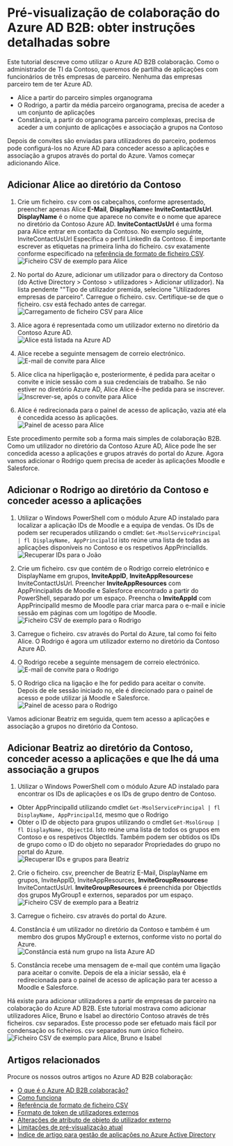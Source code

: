 <properties
   pageTitle="Obter instruções detalhadas sobre utilizar a pré-visualização de colaboração do Azure Active Directory B2B | Microsoft Azure"
   description="Colaboração do Azure Active Directory B2B suporta as relações de empresa cruz ao ativar parceiros de negócios aceder a suas aplicações empresariais seletivamente"
   services="active-directory"
   documentationCenter=""
   authors="viv-liu"
   manager="cliffdi"
   editor=""
   tags=""/>

<tags
   ms.service="active-directory"
   ms.devlang="NA"
   ms.topic="get-started-article"
   ms.tgt_pltfrm="NA"
   ms.workload="identity"
   ms.date="05/09/2016"
   ms.author="viviali"/>

# <a name="azure-ad-b2b-collaboration-preview-detailed-walkthrough"></a>Pré-visualização de colaboração do Azure AD B2B: obter instruções detalhadas sobre

Este tutorial descreve como utilizar o Azure AD B2B colaboração. Como o administrador de TI da Contoso, queremos de partilha de aplicações com funcionários de três empresas de parceiro. Nenhuma das empresas parceiro tem de ter Azure AD.

- Alice a partir do parceiro simples organograma
- O Rodrigo, a partir da média parceiro organograma, precisa de aceder a um conjunto de aplicações
- Constância, a partir do organograma parceiro complexas, precisa de aceder a um conjunto de aplicações e associação a grupos na Contoso

Depois de convites são enviadas para utilizadores do parceiro, podemos pode configurá-los no Azure AD para conceder acesso a aplicações e associação a grupos através do portal do Azure. Vamos começar adicionando Alice.

## <a name="adding-alice-to-the-contoso-directory"></a>Adicionar Alice ao diretório da Contoso
1. Crie um ficheiro. csv com os cabeçalhos, conforme apresentado, preencher apenas Alice **E-Mail**, **DisplayName**e **InviteContactUsUrl**. **DisplayName** é o nome que aparece no convite e o nome que aparece no diretório da Contoso Azure AD. **InviteContactUsUrl** é uma forma para Alice entrar em contacto da Contoso. No exemplo seguinte, InviteContactUsUrl Especifica o perfil LinkedIn da Contoso. É importante escrever as etiquetas na primeira linha do ficheiro. csv exatamente conforme especificado na [referência de formato de ficheiro CSV](active-directory-b2b-references-csv-file-format.md).  
![Ficheiro CSV de exemplo para Alice](./media/active-directory-b2b-detailed-walkthrough/AliceCSV.png)

2. No portal do Azure, adicionar um utilizador para o directory da Contoso (do Active Directory > Contoso > utilizadores > Adicionar utilizador). Na lista pendente ""Tipo de utilizador premida, selecione "Utilizadores empresas de parceiro". Carregue o ficheiro. csv. Certifique-se de que o ficheiro. csv está fechado antes de carregar.  
![Carregamento de ficheiro CSV para Alice](./media/active-directory-b2b-detailed-walkthrough/AliceUpload.png)

3. Alice agora é representada como um utilizador externo no diretório da Contoso Azure AD.  
![Alice está listada na Azure AD](./media/active-directory-b2b-detailed-walkthrough/AliceInAD.png)

4. Alice recebe a seguinte mensagem de correio electrónico.  
![E-mail de convite para Alice](./media/active-directory-b2b-detailed-walkthrough/AliceEmail.png)

5. Alice clica na hiperligação e, posteriormente, é pedida para aceitar o convite e inicie sessão com a sua credenciais de trabalho. Se não estiver no diretório Azure AD, Alice Alice é-lhe pedida para se inscrever.  
![Inscrever-se, após o convite para Alice](./media/active-directory-b2b-detailed-walkthrough/AliceSignUp.png)

6. Alice é redirecionada para o painel de acesso de aplicação, vazia até ela é concedida acesso às aplicações.  
![Painel de acesso para Alice](./media/active-directory-b2b-detailed-walkthrough/AliceAccessPanel.png)

Este procedimento permite sob a forma mais simples de colaboração B2B. Como um utilizador no diretório da Contoso Azure AD, Alice pode lhe ser concedida acesso a aplicações e grupos através do portal do Azure. Agora vamos adicionar o Rodrigo quem precisa de aceder às aplicações Moodle e Salesforce.

## <a name="adding-bob-to-the-contoso-directory-and-granting-access-to-apps"></a>Adicionar o Rodrigo ao diretório da Contoso e conceder acesso a aplicações
1. Utilizar o Windows PowerShell com o módulo Azure AD instalado para localizar a aplicação IDs de Moodle e a equipa de vendas. Os IDs de podem ser recuperados utilizando o cmdlet: `Get-MsolServicePrincipal | fl DisplayName, AppPrincipalId` isto reúne uma lista de todas as aplicações disponíveis no Contoso e os respetivos AppPrincialIds.  
![Recuperar IDs para o João](./media/active-directory-b2b-detailed-walkthrough/BobPowerShell.png)

2. Crie um ficheiro. csv que contém de o Rodrigo correio eletrónico e DisplayName em grupos, **InviteAppID**, **InviteAppResources**e InviteContactUsUrl. Preencher **InviteAppResources** com AppPrincipalIds de Moodle e Salesforce encontrado a partir do PowerShell, separado por um espaço. Preencha o **InviteAppId** com AppPrincipalId mesmo de Moodle para criar marca para o e-mail e inicie sessão em páginas com um logótipo de Moodle.  
![Ficheiro CSV de exemplo para o Rodrigo](./media/active-directory-b2b-detailed-walkthrough/BobCSV.png)

3. Carregue o ficheiro. csv através do Portal do Azure, tal como foi feito Alice. O Rodrigo é agora um utilizador externo no diretório da Contoso Azure AD.

4. O Rodrigo recebe a seguinte mensagem de correio electrónico.  
![E-mail de convite para o Rodrigo](./media/active-directory-b2b-detailed-walkthrough/BobEmail.png)

5. O Rodrigo clica na ligação e lhe for pedido para aceitar o convite. Depois de ele sessão iniciado no, ele é direcionado para o painel de acesso e pode utilizar já Moodle e Salesforce.  
![Painel de acesso para o Rodrigo](./media/active-directory-b2b-detailed-walkthrough/BobAccessPanel.png)

Vamos adicionar Beatriz em seguida, quem tem acesso a aplicações e associação a grupos no diretório da Contoso.

## <a name="adding-carol-to-the-contoso-directory-granting-access-to-apps-and-giving-group-membership"></a>Adicionar Beatriz ao diretório da Contoso, conceder acesso a aplicações e que lhe dá uma associação a grupos

1. Utilizar o Windows PowerShell com o módulo Azure AD instalado para encontrar os IDs de aplicações e os IDs de grupo dentro de Contoso.
 - Obter AppPrincipalId utilizando cmdlet `Get-MsolServicePrincipal | fl DisplayName, AppPrincipalId`, mesmo que o Rodrigo
 - Obter o ID de objecto para grupos utilizando o cmdlet `Get-MsolGroup | fl DisplayName, ObjectId`. Isto reúne uma lista de todos os grupos em Contoso e os respetivos ObjectIds. Também podem ser obtidos os IDs de grupo como o ID do objeto no separador Propriedades do grupo no portal do Azure.  
![Recuperar IDs e grupos para Beatriz](./media/active-directory-b2b-detailed-walkthrough/CarolPowerShell.png)

2. Crie o ficheiro. csv, preencher de Beatriz E-Mail, DisplayName em grupos, InviteAppID, InviteAppResources, **InviteGroupResources**e InviteContactUsUrl. **InviteGroupResources** é preenchida por ObjectIds dos grupos MyGroup1 e externos, separados por um espaço.  
![Ficheiro CSV de exemplo para a Beatriz](./media/active-directory-b2b-detailed-walkthrough/CarolCSV.png)

3. Carregue o ficheiro. csv através do portal do Azure.

4. Constância é um utilizador no diretório da Contoso e também é um membro dos grupos MyGroup1 e externos, conforme visto no portal do Azure.  
![Constância está num grupo na lista Azure AD](./media/active-directory-b2b-detailed-walkthrough/CarolGroup.png)

5. Constância recebe uma mensagem de e-mail que contém uma ligação para aceitar o convite. Depois de ela a iniciar sessão, ela é redirecionada para o painel de acesso de aplicação para ter acesso a Moodle e Salesforce.  

Há existe para adicionar utilizadores a partir de empresas de parceiro na colaboração do Azure AD B2B. Este tutorial mostrava como adicionar utilizadores Alice, Bruno e Isabel ao directório Contoso através de três ficheiros. csv separados. Este processo pode ser efetuado mais fácil por condensação os ficheiros. csv separados num único ficheiro.  
![Ficheiro CSV de exemplo para Alice, Bruno e Isabel](./media/active-directory-b2b-detailed-walkthrough/CombinedCSV.png)

## <a name="related-articles"></a>Artigos relacionados
Procure os nossos outros artigos no Azure AD B2B colaboração:

- [O que é o Azure AD B2B colaboração?](active-directory-b2b-what-is-azure-ad-b2b.md)
- [Como funciona](active-directory-b2b-how-it-works.md)
- [Referência de formato de ficheiro CSV](active-directory-b2b-references-csv-file-format.md)
- [Formato de token de utilizadores externos](active-directory-b2b-references-external-user-token-format.md)
- [Alterações de atributo de objeto do utilizador externo](active-directory-b2b-references-external-user-object-attribute-changes.md)
- [Limitações de pré-visualização atual](active-directory-b2b-current-preview-limitations.md)
- [Índice de artigo para gestão de aplicações no Azure Active Directory](active-directory-apps-index.md)
